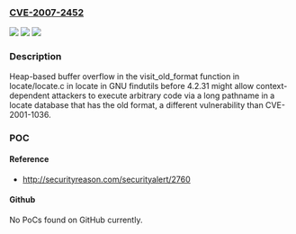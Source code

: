 ### [CVE-2007-2452](https://cve.mitre.org/cgi-bin/cvename.cgi?name=CVE-2007-2452)
![](https://img.shields.io/static/v1?label=Product&message=n%2Fa&color=blue)
![](https://img.shields.io/static/v1?label=Version&message=n%2Fa&color=blue)
![](https://img.shields.io/static/v1?label=Vulnerability&message=n%2Fa&color=brighgreen)

### Description

Heap-based buffer overflow in the visit_old_format function in locate/locate.c in locate in GNU findutils before 4.2.31 might allow context-dependent attackers to execute arbitrary code via a long pathname in a locate database that has the old format, a different vulnerability than CVE-2001-1036.

### POC

#### Reference
- http://securityreason.com/securityalert/2760

#### Github
No PoCs found on GitHub currently.

